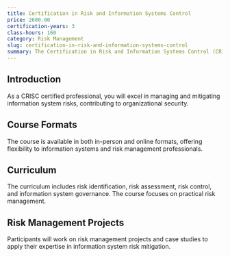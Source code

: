 ```yaml
---
title: Certification in Risk and Information Systems Control
price: 2600.00
certification-years: 3
class-hours: 160
category: Risk Management
slug: certification-in-risk-and-information-systems-control
summary: The Certification in Risk and Information Systems Control (CRISC) is designed for professionals in information systems and risk management roles. This comprehensive course covers risk identification, assessment, and control related to information systems. It equips candidates with the skills needed to manage and mitigate information system risks.
---
```


## Introduction

As a CRISC certified professional, you will excel in managing and mitigating information system risks, contributing to organizational security.

## Course Formats

The course is available in both in-person and online formats, offering flexibility to information systems and risk management professionals.

## Curriculum

The curriculum includes risk identification, risk assessment, risk control, and information system governance. The course focuses on practical risk management.

## Risk Management Projects

Participants will work on risk management projects and case studies to apply their expertise in information system risk mitigation.

